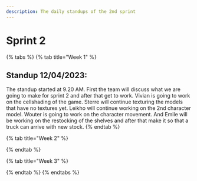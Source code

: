 ```yaml
---
description: The daily standups of the 2nd sprint
---
```


# Sprint 2

{% tabs %}
{% tab title="Week 1" %}
## Standup 12/04/2023:

The standup started at 9.20 AM. First the team will discuss what we are going to make for sprint 2 and after that get to work. Vivian is going to work on the cellshading of the game. Sterre will continue texturing the models that have no textures yet. Leikho will continue working on the 2nd character model. Wouter is going to work on the character movement. And Emile will be working on the restocking of the shelves and after that make it so that a truck can arrive with new stock.
{% endtab %}

{% tab title="Week 2" %}

{% endtab %}

{% tab title="Week 3" %}

{% endtab %}
{% endtabs %}
